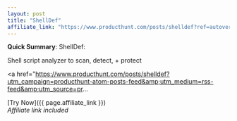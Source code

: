 ```yaml
---
layout: post
title: "ShellDef"
affiliate_link: "https://www.producthunt.com/posts/shelldef?ref=autoverse&utm_source=autoverse"
---
```


**Quick Summary**: ShellDef: <p>
            Shell script analyzer to scan, detect, + protect
          </p>
          <p>
            <a href="https://www.producthunt.com/posts/shelldef?utm_campaign=producthunt-atom-posts-feed&amp;utm_medium=rss-feed&amp;utm_source=pr...

[Try Now]({{ page.affiliate_link }})  
*Affiliate link included*
